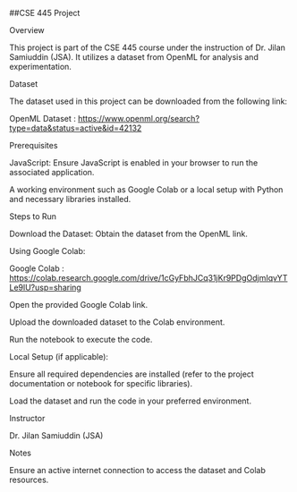 ##CSE 445 Project

Overview

This project is part of the CSE 445 course under the instruction of Dr. Jilan Samiuddin (JSA). It utilizes a dataset from OpenML for analysis and experimentation.

Dataset

The dataset used in this project can be downloaded from the following link:

OpenML Dataset : https://www.openml.org/search?type=data&status=active&id=42132

Prerequisites

JavaScript: Ensure JavaScript is enabled in your browser to run the associated application.

A working environment such as Google Colab or a local setup with Python and necessary libraries installed.


Steps to Run


Download the Dataset: Obtain the dataset from the OpenML link.

Using Google Colab:

Google Colab : https://colab.research.google.com/drive/1cGyFbhJCq31jKr9PDgOdjmIqvYTLe9lU?usp=sharing

Open the provided Google Colab link.

Upload the downloaded dataset to the Colab environment.

Run the notebook to execute the code.



Local Setup (if applicable):

Ensure all required dependencies are installed (refer to the project documentation or notebook for specific libraries).




Load the dataset and run the code in your preferred environment.

Instructor

Dr. Jilan Samiuddin (JSA)

Notes

Ensure an active internet connection to access the dataset and Colab resources.
